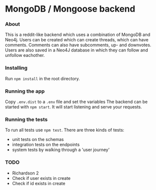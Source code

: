 # MongoDB / Mongoose backend

### About

This is a reddit-like backend which uses a combination of MongoDB and Neo4j. 
Users can be created which can create threads, which can have comments. Comments can also have subcomments, up- and downvotes.
Users are also saved in a Neo4J database in which they can follow and unfollow eachother.

### Installing

Run `npm install` in the root directory.

### Running the app

Copy `.env.dist` to a `.env` file and set the variables
The backend can be started with `npm start`. It will start listening and serve your requests.

### Running the tests

To run all tests use `npm test`. There are three kinds of tests:
- unit tests on the schemas
- integration tests on the endpoints
- system tests by walking through a 'user journey'

### TODO

- Richardson 2
- Check if user exists in create
- Check if id exists in create